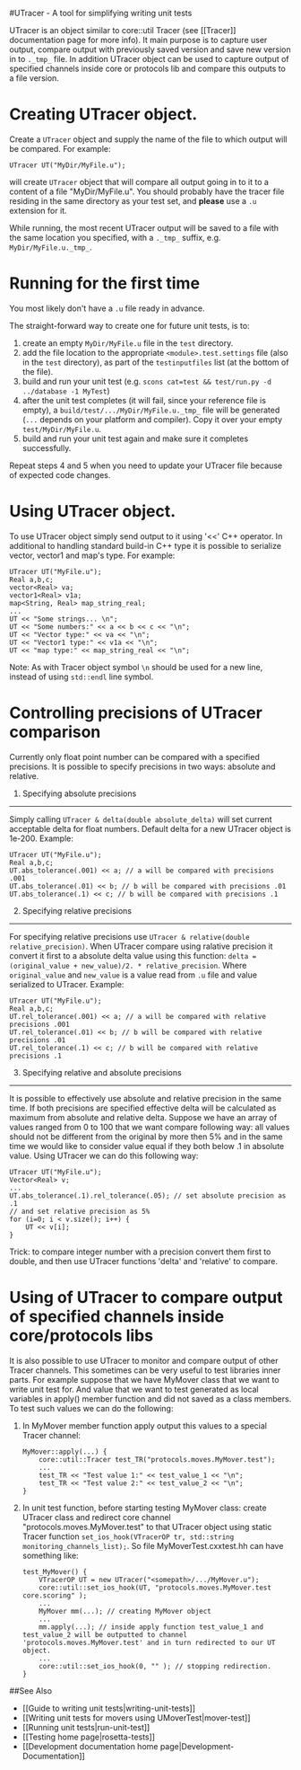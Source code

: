 #UTracer - A tool for simplifying writing unit tests

UTracer is an object similar to core::util Tracer (see [[Tracer]] documentation page for more info). It main purpose is to capture user output, compare output with previously saved version and save new version in to `._tmp_` file. In addition UTracer object can be used to capture output of specified channels inside core or protocols lib and compare this outputs to a file version.

Creating UTracer object.
========================

Create a `UTracer` object and supply the name of the file to which output will be compared. For example:

```
UTracer UT("MyDir/MyFile.u");
```

will create `UTracer` object that will compare all output going in to it to a content of a file "MyDir/MyFile.u". You should probably have the tracer file residing in the same directory as your test set, and **please** use a `.u` extension for it.

While running, the most recent UTracer output will be saved to a file with the same location you specified, with a `._tmp_` suffix, e.g. `MyDir/MyFile.u._tmp_`.

Running for the first time
==========================

You most likely don't have a `.u` file ready in advance.

The straight-forward way to create one for future unit tests, is to:

  1. create an empty `MyDir/MyFile.u` file in the `test` directory.
  2. add the file location to the appropriate `<module>.test.settings` file (also in the `test` directory), as part of the `testinputfiles` list (at the bottom of the file).
  3. build and run your unit test (e.g. `scons cat=test && test/run.py -d ../database -1 MyTest`)
  4. after the unit test completes (it will fail, since your reference file is empty), a `build/test/.../MyDir/MyFile.u._tmp_` file will be generated (`...` depends on your platform and compiler). Copy it over your empty `test/MyDir/MyFile.u`.
  5. build and run your unit test again and make sure it completes successfully.

Repeat steps 4 and 5 when you need to update your UTracer file because of expected code changes.

Using UTracer object.
=====================

To use UTracer object simply send output to it using '\<\<' C++ operator. In additional to handling standard build-in C++ type it is possible to serialize vector, vector1 and map's type. For example:

```
UTracer UT("MyFile.u");
Real a,b,c;
vector<Real> va;
vector1<Real> v1a;
map<String, Real> map_string_real;
...
UT << "Some strings... \n";
UT << "Some numbers:" << a << b << c << "\n";
UT << "Vector type:" << va << "\n";
UT << "Vector1 type:" << v1a << "\n";
UT << "map type:" << map_string_real << "\n";
```

Note: As with Tracer object symbol `\n` should be used for a new line, instead of using `std::endl` line symbol.

Controlling precisions of UTracer comparison
=============================================

Currently only float point number can be compared with a specified precisions. It is possible to specify precisions in two ways: absolute and relative.

1. Specifying absolute precisions
----------------------------------

Simply calling `UTracer & delta(double absolute_delta)` will set current acceptable delta for float numbers. Default delta for a new UTracer object is 1e-200. Example:

```
UTracer UT("MyFile.u");
Real a,b,c;
UT.abs_tolerance(.001) << a; // a will be compared with precisions .001
UT.abs_tolerance(.01) << b; // b will be compared with precisions .01
UT.abs_tolerance(.1) << c; // b will be compared with precisions .1
```

2. Specifying relative precisions
---------------------------------

For specifying relative precisions use `UTracer & relative(double relative_precision)`. When UTracer compare using ralative precision it convert it first to a absolute delta value using this function: `delta = (original_value + new_value)/2. * relative_precision`. Where `original_value` and `new_value` is a value read from `.u` file and value serialized to UTracer. Example:

```
UTracer UT("MyFile.u");
Real a,b,c;
UT.rel_tolerance(.001) << a; // a will be compared with relative precisions .001
UT.rel_tolerance(.01) << b; // b will be compared with relative precisions .01
UT.rel_tolerance(.1) << c; // b will be compared with relative precisions .1
```

3. Specifying relative and absolute precisions
----------------------------------------------

It is possible to effectively use absolute and relative precision in the same time. If both precisions are specified effective delta will be calculated as maximum from absolute and relative delta. Suppose we have an array of values ranged from 0 to 100 that we want compare following way: all values should not be different from the original by more then 5% and in the same time we would like to consider value equal if they both below .1 in absolute value. Using UTracer we can do this following way:

```
UTracer UT("MyFile.u");
Vector<Real> v;
...
UT.abs_tolerance(.1).rel_tolerance(.05); // set absolute precision as .1
// and set relative precision as 5%
for (i=0; i < v.size(); i++) {
    UT << v[i];
}
```

Trick: to compare integer number with a precision convert them first to double, and then use UTracer functions 'delta' and 'relative' to compare.

Using of UTracer to compare output of specified channels inside core/protocols libs
===================================================================================

It is also possible to use UTracer to monitor and compare output of other Tracer channels. This sometimes can be very useful to test libraries inner parts. For example suppose that we have MyMover class that we want to write unit test for. And value that we want to test generated as local variables in apply() member function and did not saved as a class members. To test such values we can do the following:

1.  In MyMover member function apply output this values to a special Tracer channel:

    ```
    MyMover::apply(...) {
        core::util::Tracer test_TR("protocols.moves.MyMover.test");
        ...
        test_TR << "Test value 1:" << test_value_1 << "\n";
        test_TR << "Test value 2:" << test_value_2 << "\n";
    }
    ```

2.  In unit test function, before starting testing MyMover class: create UTracer class and redirect core channel "protocols.moves.MyMover.test" to that UTracer object using static Tracer function `set_ios_hook(VTracerOP tr, std::string monitoring_channels_list);`. So file MyMoverTest.cxxtest.hh can have something like:

    ```
    test_MyMover() {
        VTracerOP UT = new UTracer("<somepath>/.../MyMover.u");
        core::util::set_ios_hook(UT, "protocols.moves.MyMover.test core.scoring" );
        ...
        MyMover mm(...); // creating MyMover object
        ...
        mm.apply(...); // inside apply function test_value_1 and test_value_2 will be outputted to channel 'protocols.moves.MyMover.test' and in turn redirected to our UT object.
        ...
        core::util::set_ios_hook(0, "" ); // stopping redirection.
    }
    ```

##See Also

* [[Guide to writing unit tests|writing-unit-tests]]
* [[Writing unit tests for movers using UMoverTest|mover-test]]
* [[Running unit tests|run-unit-test]]
* [[Testing home page|rosetta-tests]]
* [[Development documentation home page|Development-Documentation]]